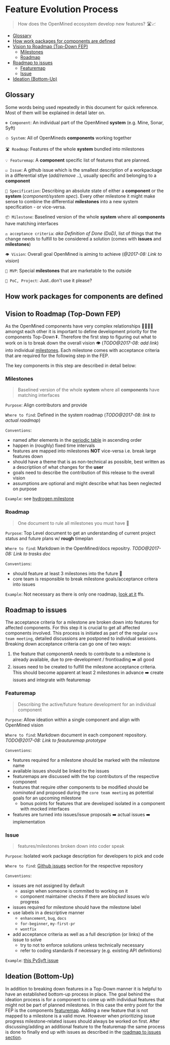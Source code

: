 # Feature Evolution Process

> How does the OpenMined ecosystem develop new features? 🛣📈

<!-- TOC depthFrom:2 -->

- [Glossary](#glossary)
- [How work packages for components are defined](#how-work-packages-for-components-are-defined)
- [Vision to Roadmap (Top-Down FEP)](#vision-to-roadmap-top-down-fep)
    - [Milestones](#milestones)
    - [Roadmap](#roadmap)
- [Roadmap to issues](#roadmap-to-issues)
    - [Featuremap](#featuremap)
    - [Issue](#issue)
- [Ideation (Bottom-Up)](#ideation-bottom-up)

<!-- /TOC -->

## Glossary

Some words being used repeatedly in this document for quick reference. Most of them will be explained in detail later on.

`❄️ Component`: An individual part of the OpenMined **system** (e.g. Mine, Sonar, Syft)

`⛄️ System`: All of OpenMineds **components** working together

`🛣 Roadmap`: Features of the whole **system** bundled into milestones

`💡 Featuremap`: A **component** specific list of features that are planned.

`☑️ Issue`: A github issue which is the smallest description of a workpackage in a differential stlye (_add/remove .._), usually specific and belonging to a **component**

`📝 Specification`: Describing an absolute state of either a **component** or the **system** (_component/system spec_). Every other milestone it might make sense to combine the differential **milestones** into a new system specification - or vice-versa.


`📦 Milestone`: Baselined version of the whole **system** where all **components** have matching interfaces

`⚖️ acceptance criteria`: _aka Definition of Done (DoD)_, list of things that the change needs to fulfill to be considered a solution (comes with **issues** and **milestones**)

`👁 Vision`: Overall goal OpenMined is aiming to achieve (_@2017-08: Link to vision_)

`🎁 MVP`: Special **milestones** that are marketable to the outside

`🚫 PoC, Project`: Just..don't use it please?

## How work packages for components are defined

## Vision to Roadmap (Top-Down FEP)

As the OpenMined components have very complex relationships 👨‍👩‍👧‍👦  amongst each other it is important to define development priority for the components Top-Down ⏬. Therefore the first step to figuring out what to work on is to break down the overall vision 👁 (_TODO@2017-08: add link_) into individual [milestones](#milestones). Each milestone comes with acceptance criteria that are required for the following step in the FEP.

The key components in this step are described in detail below:

### Milestones

> Baselined version of the whole **system** where all **components** have matching interfaces

`Purpose`: Align contributors and provide

`Where to find`: Defined in the system roadmap (_TODO@2017-08: link to actual roadmap_)

`Conventions`:
* named after elements in the [periodic table](http://www.ptable.com/) in ascending order
* happen in (roughly) fixed time intervals
* features are mapped into milestones **NOT** vice-versa i.e. break large features down
* should have a theme that is as non-technical as possible, best written as a descriptiion of what changes for the **user**
* goals need to describe the contribution of this release to the overall vision
* assumptions are optional and might describe what has been neglected on purpose

`Example`: see [hydrogen milestone](roadmap.md#hydrogen)

### Roadmap

> One document to rule all milestones you must have 💍

`Purpose`: Top Level document to get an understanding of current project status and future plans w/ **rough** timeplan

`Where to find`: Markdown in the OpenMined/docs repositry. _TODO@2017-08: Link to trasks doc_

`Conventions`:
* should feature at least 3 milestones into the future 🔮
* core team is responsible to break milestone goals/acceptance critera into issues

`Example`: Not necessary as there is only one roadmap, [look at it](TODO@2017-08://link.lol) ffs.

## Roadmap to issues

The acceptance criteria for a milestone are broken down into features for affected components. For this step it is crucial to get all affected components involved. This process is initiated as part of the regular `core team meeting`, detailed discussions are postponed to individual sessions. Breaking down acceptance criteria can go one of two ways:
1. the feature that componentA needs to contribute to a milestone is already available, due to pre-development / frontloading ➡️ all good
2. issues need to be created to fulfill the milestone acceptance criteria. This should become apparent at least 2 milestones in advance  ➡️ create issues and integrate with featuremap

### Featuremap

> Describing the active/future feature development for an individual component

`Purpose`: Allow ideation within a single component and align with OpenMined vision

`Where to find`: Markdown document in each component repository. _TODO@2017-08: Link to feauturemap prototype_

`Conventions`:
* features required for a milestone should be marked with the milestone name
* available issues should be linked to the issues
* featuremaps are discussed with the top contributors of the respective component
* features that require other components to be modified should be _nominated_ and proposed during the `core team meeting` as potential goals for an upcoming milestone
    * bonus points for features that are developed isolated in a component with mocked interfaces
* features are turned into issues/issue proposals ➡️ actual issues ➡️ implementation

### Issue

> features/milestones broken down into coder speak

`Purpose`: Isolated work package description for developers to pick and code

`Where to find`: [Github issues](https://github.com/OpenMined/Sonar/issues) section for the respective repository

`Conventions`:
* issues are not assigned by default
    * assign when someone is commited to working on it
    * component maintainer checks if there are _blocked_ issues w/o progress
* issues required for milestone should have the milestone label
* use labels in a descriptive manner
    * `enhancement`, `bug`, `docs`
    * `for-beginner`, `my-first-pr`
    * `wontfix`
* add acceptance criteria as well as a full description (or links) of the issue to solve
    * try to not to enforce solutions unless technically necessary
    * refer to coding standards if necessary (e.g. existing API definitions)

`Example`: [this PySyft issue](https://github.com/OpenMined/PySyft/issues/30)

## Ideation (Bottom-Up)

In addition to breaking down features in a Top-Down manner it is helpful to have an established bottom-up process in place. The goal behind the ideation process is for a component to come up with individual features that might not be part of planned milestones. In this case the entry point for the FEP is the components [featuremap](#featuremap). Adding a new feature that is not mapped to a milestone is a valid move. However when prioritizing issue progress milestone-related issues should always be worked on first. After discussing/adding an additional feature to the featuremap the same process is done to finally end up with issues as described in the [roadmap to issues section](#roadmap-to-issues).
